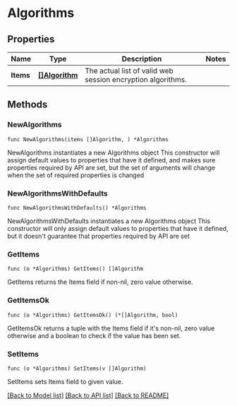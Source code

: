 # Algorithms

## Properties

Name | Type | Description | Notes
------------ | ------------- | ------------- | -------------
**Items** | [**[]Algorithm**](Algorithm.md) | The actual list of valid web session encryption algorithms. | 

## Methods

### NewAlgorithms

`func NewAlgorithms(items []Algorithm, ) *Algorithms`

NewAlgorithms instantiates a new Algorithms object
This constructor will assign default values to properties that have it defined,
and makes sure properties required by API are set, but the set of arguments
will change when the set of required properties is changed

### NewAlgorithmsWithDefaults

`func NewAlgorithmsWithDefaults() *Algorithms`

NewAlgorithmsWithDefaults instantiates a new Algorithms object
This constructor will only assign default values to properties that have it defined,
but it doesn't guarantee that properties required by API are set

### GetItems

`func (o *Algorithms) GetItems() []Algorithm`

GetItems returns the Items field if non-nil, zero value otherwise.

### GetItemsOk

`func (o *Algorithms) GetItemsOk() (*[]Algorithm, bool)`

GetItemsOk returns a tuple with the Items field if it's non-nil, zero value otherwise
and a boolean to check if the value has been set.

### SetItems

`func (o *Algorithms) SetItems(v []Algorithm)`

SetItems sets Items field to given value.



[[Back to Model list]](../README.md#documentation-for-models) [[Back to API list]](../README.md#documentation-for-api-endpoints) [[Back to README]](../README.md)


